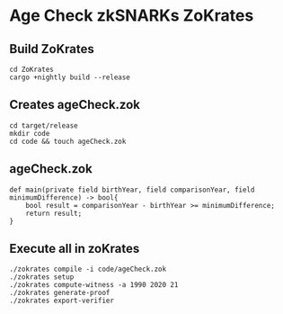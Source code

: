 # Age Check zkSNARKs ZoKrates
## Build ZoKrates

```shell
cd ZoKrates
cargo +nightly build --release
```
## Creates ageCheck.zok

```shell
cd target/release
mkdir code
cd code && touch ageCheck.zok
```

## ageCheck.zok
```shell
def main(private field birthYear, field comparisonYear, field minimumDifference) -> bool{
    bool result = comparisonYear - birthYear >= minimumDifference;
    return result;
}
```

## Execute all in zoKrates

```shell
./zokrates compile -i code/ageCheck.zok
./zokrates setup
./zokrates compute-witness -a 1990 2020 21
./zokrates generate-proof
./zokrates export-verifier
```